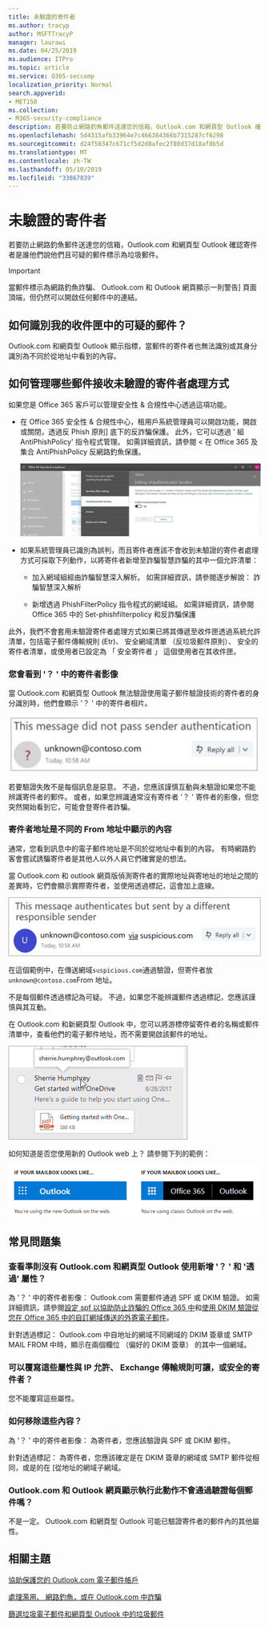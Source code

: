 ```yaml
---
title: 未驗證的寄件者
ms.author: tracyp
author: MSFTTracyP
manager: laurawi
ms.date: 04/25/2019
ms.audience: ITPro
ms.topic: article
ms.service: O365-seccomp
localization_priority: Normal
search.appverid:
- MET150
ms.collection:
- M365-security-compliance
description: 若要防止網路釣魚郵件送達您的信箱，Outlook.com 和網頁型 Outlook 確認寄件者是誰他們說他們且可疑的郵件標示為垃圾郵件。
ms.openlocfilehash: 5d4315afb33964e7c466384366b7315287cf6298
ms.sourcegitcommit: d24f50347c671cf5d2d8afec2f80d37d18af8b5d
ms.translationtype: MT
ms.contentlocale: zh-TW
ms.lasthandoff: 05/10/2019
ms.locfileid: "33867839"
---
```

# <a name="unverified-sender"></a>未驗證的寄件者

若要防止網路釣魚郵件送達您的信箱，Outlook.com 和網頁型 Outlook 確認寄件者是誰他們說他們且可疑的郵件標示為垃圾郵件。

> [!IMPORTANT]
> 當郵件標示為網路釣魚詐騙、 Outlook.com 和 Outlook 網頁顯示一則警告] 頁面頂端，但仍然可以開啟任何郵件中的連結。

## <a name="how-can-i-identify-a-suspicious-message-in-my-inbox"></a>如何識別我的收件匣中的可疑的郵件？

Outlook.com 和網頁型 Outlook 顯示指標，當郵件的寄件者也無法識別或其身分識別為不同於從地址中看到的內容。

## <a name="how-to-manage-which-messages-receive-the-unverified-sender-treatment"></a>如何管理哪些郵件接收未驗證的寄件者處理方式 

如果您是 Office 365 客戶可以管理安全性 & 合規性中心透過這項功能。 

- 在 Office 365 安全性 & 合規性中心，租用戶系統管理員可以開啟功能，開啟或關閉，透過反 Phish 原則] 底下的反詐騙保護。 此外，它可以透過 ' 組 AntiPhishPolicy' 指令程式管理。 如需詳細資訊，請參閱 < 在 Office 365 及集合 AntiPhishPolicy 反網路釣魚保護。

    ![編輯的圖形介面中的未驗證寄件者。](media/unverified-sender-article-editing-unauthenticated-senders.jpg)

- 如果系統管理員已識別為誤判，而且寄件者應該不會收到未驗證的寄件者處理方式可採取下列動作，以將寄件者新增至詐騙智慧詐騙的其中一個允許清單：
        
    - 加入網域組經由詐騙智慧深入解析。 如需詳細資訊，請參閱逐步解說： 詐騙智慧深入解析
                
    - 新增透過 PhishFilterPolicy 指令程式的網域組。 如需詳細資訊，請參閱 Office 365 中的 Set-phishfilterpolicy 和反詐騙保護

此外，我們不會套用未驗證寄件者處理方式如果已將其傳遞至收件匣透過系統允許清單，包括電子郵件傳輸規則 (Etr)、 安全網域清單 （反垃圾郵件原則）、 安全的寄件者清單，或使用者已設定為 「 安全寄件者 」 這個使用者在其收件匣。

### <a name="you-see-a--in-the-sender-image"></a>您會看到 '？ ' 中的寄件者影像

當 Outlook.com 和網頁型 Outlook 無法驗證使用電子郵件驗證技術的寄件者的身分識別時，他們會顯示 '？ ' 中的寄件者相片。 

![郵件未通過驗證](media/message-did-not-pass-verification.jpg)

若要驗證失敗不是每個訊息是惡意。 不過，您應該謹慎互動與未驗證如果您不能辨識寄件者的郵件。 或者，如果您辨識通常沒有寄件者 '？ ' 寄件者的影像，但您突然開始看到它，可能會登寄件者詐騙。

### <a name="the-senders-address-is-different-than-what-appears-in-the-from-address"></a>寄件者地址是不同的 From 地址中顯示的內容

通常，您看到訊息中的電子郵件地址是不同於從地址中看到的內容。 有時網路釣客會嘗試誘騙寄件者是其他人以外人員它們確實是的想法。

當 Outlook.com 和 outlook 網頁版偵測寄件者的實際地址與寄地址的地址之間的差異時，它們會顯示實際寄件者，並使用透過標記，這會加上底線。

![未驗證的寄件者的替代文字](media/unverified-sender-feature1.png)

在這個範例中，在傳送網域`suspicious.com`通過驗證，但寄件者放`unknown@contoso.com`From 地址。

不是每個郵件透過標記為可疑。 不過，如果您不能辨識郵件透過標記，您應該謹慎與其互動。

在 Outlook.com 和新網頁型 Outlook 中，您可以將游標停留寄件者的名稱或郵件清單中，查看他們的電子郵件地址，而不需要開啟該郵件的地址。

![開始使用 OneDrive](media/get-started-with-onedrive-message.png)

如何知道是否您使用新的 Outlook web 上？ 請參閱下列的範例：

![Outlook 與 Office 365](media/outlook-vs-outlook365.png)

## <a name="frequently-asked-questions"></a>常見問題集

### <a name="what-criteria-does-outlookcom-and-outlook-on-the-web-use-to-add-the--and-the-via-properties"></a>查看準則沒有 Outlook.com 和網頁型 Outlook 使用新增 '？ ' 和 '透過' 屬性？

為 '？ ' 中的寄件者影像： Outlook.com 需要郵件通過 SPF 或 DKIM 驗證。 如需詳細資訊，請參閱[設定 spf 以協助防止詐騙的 Office 365 中](set-up-spf-in-office-365-to-help-prevent-spoofing.md)和[使用 DKIM 驗證從您在 Office 365 中的自訂網域傳送的外寄電子郵件](use-dkim-to-validate-outbound-email.md)。

針對透過標記： Outlook.com 中自地址的網域不同網域的 DKIM 簽章或 SMTP MAIL FROM 中時，顯示在兩個欄位 （偏好的 DKIM 簽章） 的其中一個網域。

### <a name="can-i-override-these-properties-with-ip-allows-exchange-transport-rule-allows-or-safe-senders"></a>可以覆寫這些屬性與 IP 允許、 Exchange 傳輸規則可讓，或安全的寄件者？

您不能覆寫這些屬性。

### <a name="how-do-i-remove-these-properties"></a>如何移除這些內容？

為 '？ ' 中的寄件者影像： 為寄件者，您應該驗證與 SPF 或 DKIM 郵件。

針對透過標記： 為寄件者，您應該確定是在 DKIM 簽章的網域或 SMTP 郵件從相同，或是的在 [從地址的網域子網域。

### <a name="does-outlookcom-and-outlook-on-the-web-show-this-for-every-message-that-doesnt-pass-authentication"></a>Outlook.com 和 Outlook 網頁顯示執行此動作不會通過驗證每個郵件嗎？

不是一定。 Outlook.com 和網頁型 Outlook 可能已驗證寄件者的郵件內的其他屬性。

## <a name="related-topics"></a>相關主題

[協助保護您的 Outlook.com 電子郵件帳戶](https://support.office.com/article/a4f20fc5-4307-4ece-8231-6d4d4bd8a9ba)

[處理濫用、 網路釣魚，或在 Outlook.com 中詐騙](https://support.office.com/article/0d882ea5-eedc-4bed-aebc-079ffa1105a3)

[篩選垃圾電子郵件和網頁型 Outlook 中的垃圾郵件](https://support.office.com/article/db786e79-54e2-40cc-904f-d89d57b7f41d)

